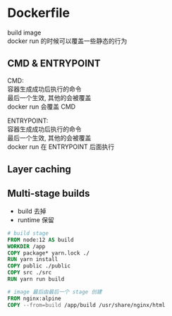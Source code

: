 # Dockerfile

build image  
docker run 的时候可以覆盖一些静态的行为  

## CMD & ENTRYPOINT

CMD:  
容器生成成功后执行的命令   
最后一个生效, 其他的会被覆盖  
docker run 会覆盖 CMD

ENTRYPOINT:  
容器生成成功后执行的命令  
最后一个生效, 其他的会被覆盖  
docker run 在 ENTRYPOINT 后面执行  

## Layer caching

## Multi-stage builds

- build 去掉
- runtime 保留

```dockerfile
# build stage
FROM node:12 AS build
WORKDIR /app
COPY package* yarn.lock ./
RUN yarn install
COPY public ./public
COPY src ./src
RUN yarn run build

# image 最后由最后一个 stage 创建
FROM nginx:alpine
COPY --from=build /app/build /usr/share/nginx/html
```

